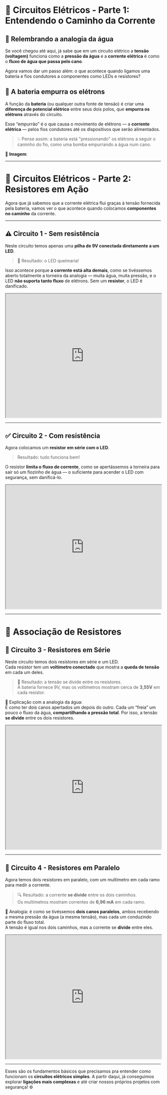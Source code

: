# 🔌 Circuitos Elétricos - Parte 1: Entendendo o Caminho da Corrente

## 🚿 Relembrando a analogia da água

Se você chegou até aqui, já sabe que em um circuito elétrico a **tensão (voltagem)** funciona como a **pressão da água** e a **corrente elétrica** é como o **fluxo de água que passa pelo cano**.

Agora vamos dar um passo além: o que acontece quando ligamos uma bateria e fios condutores a componentes como LEDs e resistores?

## 🔋 A bateria empurra os elétrons

A função da **bateria** (ou qualquer outra fonte de tensão) é criar uma **diferença de potencial elétrico** entre seus dois polos, que **empurra os elétrons** através do circuito.

Esse “empurrão” é o que causa o movimento de elétrons — a **corrente elétrica** — pelos fios condutores até os dispositivos que serão alimentados.

> 💡 Pense assim: a bateria está "pressionando" os elétrons a seguir o caminho do fio, como uma bomba empurrando a água num cano.

📸 **Imagem**:  


---

# 🔧 Circuitos Elétricos - Parte 2: Resistores em Ação

Agora que já sabemos que a corrente elétrica flui graças à tensão fornecida pela bateria, vamos ver o que acontece quando colocamos **componentes no caminho** da corrente.

---

## ⚠️ Circuito 1 - Sem resistência

Neste circuito temos apenas uma **pilha de 9V conectada diretamente a um LED**.

> 🚨 Resultado: o LED queimaria!

Isso acontece porque **a corrente está alta demais**, como se tivéssemos aberto totalmente a torneira da analogia — muita água, muita pressão, e o LED **não suporta tanto fluxo** de elétrons. Sem um **resistor**, o LED é danificado.

<iframe src="https://www.tinkercad.com/things/7L1lLMPzOR5-pilha-led" width="100%" height="400px"></iframe>

---

## ✅ Circuito 2 - Com resistência

Agora colocamos um **resistor em série com o LED**.

> Resultado: tudo funciona bem!

O resistor **limita o fluxo de corrente**, como se apertássemos a torneira para sair só um fiozinho de água — o suficiente para acender o LED com segurança, sem danificá-lo.

<iframe src="https://www.tinkercad.com/things/8Zn2I2ONTM7-bateria-led-resistor" width="100%" height="400px"></iframe>

---

# 🔁 Associação de Resistores

## 🔗 Circuito 3 - Resistores em Série

Neste circuito temos dois resistores em série e um LED.  
Cada resistor tem um **voltímetro conectado** que mostra a **queda de tensão** em cada um deles.

> 🧪 Resultado: a tensão se divide entre os resistores.  
> A bateria fornece 9V, mas os voltímetros mostram cerca de **3,55V** em cada resistor.

🧠 Explicação com a analogia da água:  
É como ter dois canos apertados um depois do outro. Cada um “freia” um pouco o fluxo da água, **compartilhando a pressão total**. Por isso, a tensão **se divide** entre os dois resistores.

<iframe src="https://www.tinkercad.com/things/lKEea0ZoRiK-bateria-led-multimetro-resistoresserie" width="100%" height="400px"></iframe>

---

## 🧯 Circuito 4 - Resistores em Paralelo

Agora temos dois resistores em paralelo, com um multímetro em cada ramo para medir a corrente.

> 🔍 Resultado: a corrente **se divide** entre os dois caminhos.  
> Os multímetros mostram correntes de **6,96 mA** em cada ramo.

🧠 Analogia: é como se tivéssemos **dois canos paralelos**, ambos recebendo a mesma pressão da água (a mesma tensão), mas cada um conduzindo parte do fluxo total.  
A tensão é igual nos dois caminhos, mas a corrente se **divide** entre eles.

<iframe src="https://www.tinkercad.com/things/jYe5MDlgafO-bateria-led-resistoresparalelo" width="100%" height="400px"></iframe>

---

Esses são os fundamentos básicos que precisamos pra entender como funcionam os **circuitos elétricos simples**. A partir daqui, já conseguimos explorar **ligações mais complexas** e até criar nossos próprios projetos com segurança! ⚙️

